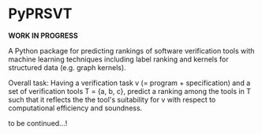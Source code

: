 # PyPRSVT

<b>WORK IN PROGRESS</b>

A Python package for predicting rankings of software verification tools with 
machine learning techniques including label ranking and kernels for structured data (e.g. graph kernels).

Overall task: Having a verification task v (= program + specification) and a set of 
verification tools T = {a, b, c}, predict a ranking among the tools in T such that it reflects 
the the tool's suitability for v with respect to computational efficiency and soundness.
 
to be continued...!
